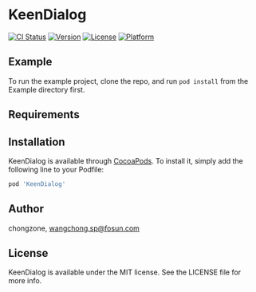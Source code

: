 # KeenDialog

[![CI Status](https://img.shields.io/travis/chongzone/KeenDialog.svg?style=flat)](https://travis-ci.org/chongzone/KeenDialog)
[![Version](https://img.shields.io/cocoapods/v/KeenDialog.svg?style=flat)](https://cocoapods.org/pods/KeenDialog)
[![License](https://img.shields.io/cocoapods/l/KeenDialog.svg?style=flat)](https://cocoapods.org/pods/KeenDialog)
[![Platform](https://img.shields.io/cocoapods/p/KeenDialog.svg?style=flat)](https://cocoapods.org/pods/KeenDialog)

## Example

To run the example project, clone the repo, and run `pod install` from the Example directory first.

## Requirements

## Installation

KeenDialog is available through [CocoaPods](https://cocoapods.org). To install
it, simply add the following line to your Podfile:

```ruby
pod 'KeenDialog'
```

## Author

chongzone, wangchong.sp@fosun.com

## License

KeenDialog is available under the MIT license. See the LICENSE file for more info.
